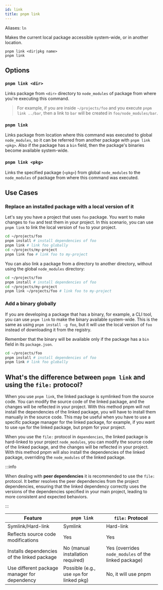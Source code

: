 ```yaml
---
id: link
title: pnpm link
---
```


Aliases: `ln`

Makes the current local package accessible system-wide, or in another location.

```text
pnpm link <dir|pkg name>
pnpm link
```

## Options

### `pnpm link <dir>`

Links package from `<dir>` directory to `node_modules` of package from where you're executing this command.

> For example, if you are inside `~/projects/foo` and you execute `pnpm link ../bar`, then a link to `bar` will be created in `foo/node_modules/bar`.

### `pnpm link`

Links package from location where this command was executed to global `node_modules`, so it can be referred from another package with `pnpm link <pkg>`. Also if the package has a `bin` field, then the package's binaries become available system-wide.

### `pnpm link <pkg>`

Links the specified package (`<pkg>`) from global `node_modules` to the `node_modules` of package from where this command was executed.

## Use Cases

### Replace an installed package with a local version of it

Let's say you have a project that uses `foo` package. You want to make changes to `foo` and test them in your project. In this scenario, you can use `pnpm link` to link the local version of `foo` to your project.

```bash
cd ~/projects/foo
pnpm install # install dependencies of foo
pnpm link # link foo globally
cd ~/projects/my-project
pnpm link foo # link foo to my-project
```

You can also link a package from a directory to another directory, without using the global `node_modules` directory:

```bash
cd ~/projects/foo
pnpm install # install dependencies of foo
cd ~/projects/my-project
pnpm link ~/projects/foo # link foo to my-project
```

### Add a binary globally

If you are developing a package that has a binary, for example, a CLI tool, you can use `pnpm link` to make the binary available system-wide.
This is the same as using `pnpm install -g foo`, but it will use the local version of `foo` instead of downloading it from the registry.

Remember that the binary will be available only if the package has a `bin` field in its `package.json`.

```bash
cd ~/projects/foo
pnpm install # install dependencies of foo
pnpm link # link foo globally
```

## What's the difference between `pnpm link` and using the `file:` protocol?

When you use `pnpm link`, the linked package is symlinked from the source code. You can modify the source code of the linked package, and the changes will be reflected in your project. With this method pnpm will not install the dependencies of the linked package, you will have to install them manually in the source code. This may be useful when you have to use a specific package manager for the linked package, for example, if you want to use `npm` for the linked package, but pnpm for your project.

When you use the `file:` protocol in `dependencies`, the linked package is hard-linked to your project `node_modules`, you can modify the source code of the linked package, and the changes will be reflected in your project. With this method pnpm will also install the dependencies of the linked package, overriding the `node_modules` of the linked package.

:::info

When dealing with **peer dependencies** it is recommended to use the `file:` protocol. It better resolves the peer dependencies from the project dependencies, ensuring that the linked dependency correctly uses the versions of the dependencies specified in your main project, leading to more consistent and expected behaviors.

:::

| Feature                                      | `pnpm link`                                        | `file:` Protocol                                    |
|----------------------------------------------|----------------------------------------------------|-----------------------------------------------------|
| Symlink/Hard-link                            | Symlink                                            | Hard-link                                           |
| Reflects source code modifications           | Yes                                                | Yes                                                 |
| Installs dependencies of the linked package  | No (manual installation required)                  | Yes (overrides `node_modules` of the linked package)|
| Use different package manager for dependency | Possible (e.g., use `npm` for linked pkg)          | No, it will use pnpm                                |


